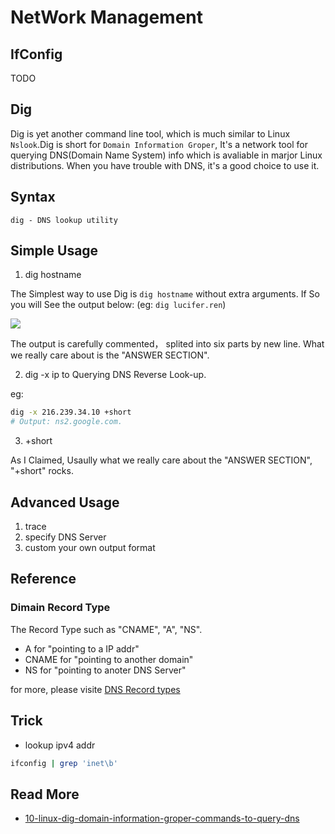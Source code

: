 # NetWork Management

## IfConfig

TODO

## Dig

Dig is yet another command line tool, which is much similar to Linux `Nslook`.Dig is short for `Domain Information Groper`, It's a network tool for querying DNS(Domain Name System) info which is avaliable in marjor Linux distributions. When you have trouble with DNS, it's a good choice to use it.

## Syntax

`dig - DNS lookup utility`

## Simple Usage

1. dig hostname

The Simplest way to use Dig is `dig hostname` without extra arguments. If So you will See the output below: (eg: `dig lucifer.ren`)

![](https://tva1.sinaimg.cn/large/006y8mN6gy1g9dyxwboq8j30u01ds7bv.jpg)

The output is carefully commented， splited into six parts by new line. What we really care about is the "ANSWER SECTION".

2. dig -x ip to Querying DNS Reverse Look-up.

eg:

```bash
dig -x 216.239.34.10 +short
# Output: ns2.google.com.
```

3. +short

As I Claimed, Usaully what we really care about the "ANSWER SECTION", "+short" rocks.

## Advanced Usage

1. trace
2. specify DNS Server
3. custom your own output format

## Reference

### Dimain Record Type

The Record Type such as "CNAME", "A", "NS".

- A for "pointing to a IP addr"
- CNAME for "pointing to another domain"
- NS for "pointing to anoter DNS Server"

for more, please visite [DNS Record types](https://simpledns.com/help/dns-record-types)

## Trick

- lookup ipv4 addr

```bash
ifconfig | grep 'inet\b'
```

## Read More

- [10-linux-dig-domain-information-groper-commands-to-query-dns](https://www.tecmint.com/10-linux-dig-domain-information-groper-commands-to-query-dns/)
